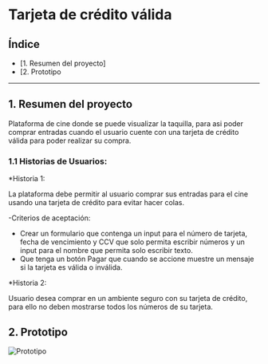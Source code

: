 # Tarjeta de crédito válida

## Índice

* [1. Resumen del proyecto]
* [2. Prototipo


***


## 1. Resumen del proyecto

Plataforma de cine donde se puede visualizar la taquilla, para asi poder comprar entradas cuando el usuario cuente con una tarjeta de crédito válida para poder realizar su compra.

### 1.1 Historias de Usuarios:

*Historia 1:

La plataforma debe permitir al usuario comprar sus entradas para el cine usando una tarjeta de crédito para evitar hacer colas.

-Criterios de aceptación:

* Crear un formulario que contenga un input para  el número de tarjeta, fecha de vencimiento y CCV que solo permita escribir números y un input para el nombre que permita solo  escribir texto.
* Que tenga un botón Pagar que cuando se accione muestre un mensaje si la tarjeta es válida o inválida.

*Historia 2:

Usuario desea comprar en un ambiente seguro con su tarjeta de crédito, para ello no deben mostrarse todos los números de su tarjeta.

## 2. Prototipo


![Prototipo](https://user-images.githubusercontent.com/105660261/176073997-67e7adf7-cf7b-4624-a18b-90f40c61f708.png)


